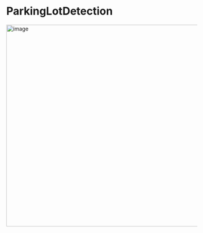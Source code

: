 # ParkingLotDetection

<img width="532" alt="image" src="https://github.com/user-attachments/assets/1ce8c356-a085-4faf-8918-b1486bae1653" />
